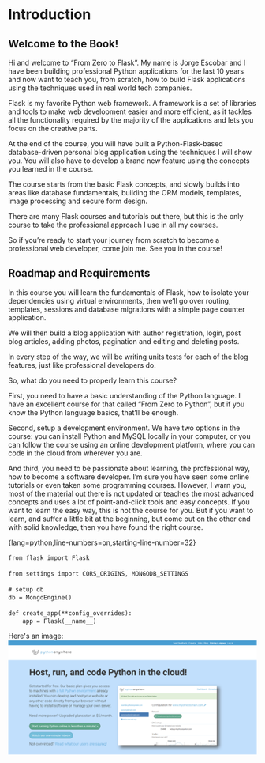 # Introduction

## Welcome to the Book!

Hi and welcome to “From Zero to Flask”. My name is Jorge Escobar and I have been building professional Python applications for the last 10 years and now want to teach you, from scratch, how to build Flask applications using the techniques used in real world tech companies.

Flask is my favorite Python web framework. A framework is a set of libraries and tools to make web development easier and more efficient, as it tackles all the functionality required by the majority of the applications and lets you focus on the creative parts.

At the end of the course, you will have built a Python-Flask-based database-driven personal blog application using the techniques I will show you. You will also have to develop a brand new feature using the concepts you learned in the course.

The course starts from the basic Flask concepts, and slowly builds into areas like database fundamentals, building the ORM models, templates, image processing and secure form design.

There are many Flask courses and tutorials out there, but this is the only course to take the professional approach I use in all my courses.

So if you’re ready to start your journey from scratch to become a professional web developer, come join me. See you in the course!

## Roadmap and Requirements

In this course you will learn the fundamentals of Flask, how to isolate your dependencies using virtual environments, then we’ll go over routing, templates, sessions and database migrations with a simple page counter application.

We will then build a blog application with author registration, login, post blog articles, adding photos, pagination and editing and deleting posts.

In every step of the way, we will be writing units tests for each of the blog features, just like professional developers do.

So, what do you need to properly learn this course?

First, you need to have a basic understanding of the Python language. I have an excellent course for that called “From Zero to Python”, but if you know the Python language basics, that’ll be enough.

Second, setup a development environment. We have two options in the course: you can install Python and MySQL locally in your computer, or you can follow the course using an online development platform, where you can code in the cloud from wherever you are.

And third, you need to be passionate about learning, the professional way, how to become a software developer. I’m sure you have seen some online tutorials or even taken some programming courses. However, I warn you, most of the material out there is not updated or teaches the most advanced concepts and uses a lot of point-and-click tools and easy concepts. If you want to learn the easy way, this is not the course for you. But if you want to learn, and suffer a little bit at the beginning, but come out on the other end with solid knowledge, then you have found the right course.

{lang=python,line-numbers=on,starting-line-number=32}
```
from flask import Flask

from settings import CORS_ORIGINS, MONGODB_SETTINGS

# setup db
db = MongoEngine()

def create_app(**config_overrides):
    app = Flask(__name__)
```

Here's an image:
![PythonAnyhwere Welcome Page](images/1.1.png)
